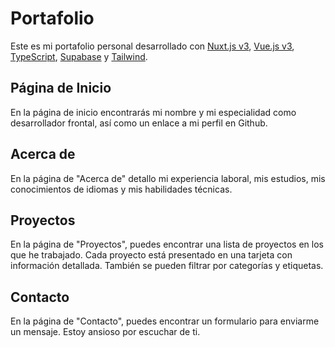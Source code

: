 # Portafolio

Este es mi portafolio personal desarrollado con [Nuxt.js v3](https://nuxtjs.com/), [Vue.js v3](https://vuejs.org/), [TypeScript](https://www.typescriptlang.org/), [Supabase](https://supabase.io/) y [Tailwind](https://tailwindcss.com/).

## Página de Inicio

En la página de inicio encontrarás mi nombre y mi especialidad como desarrollador frontal, así como un enlace a mi perfil en Github.

## Acerca de

En la página de "Acerca de" detallo mi experiencia laboral, mis estudios, mis conocimientos de idiomas y mis habilidades técnicas.

## Proyectos

En la página de "Proyectos", puedes encontrar una lista de proyectos en los que he trabajado. Cada proyecto está presentado en una tarjeta con información detallada. También se pueden filtrar por categorías y etiquetas.

## Contacto

En la página de "Contacto", puedes encontrar un formulario para enviarme un mensaje. Estoy ansioso por escuchar de ti.
